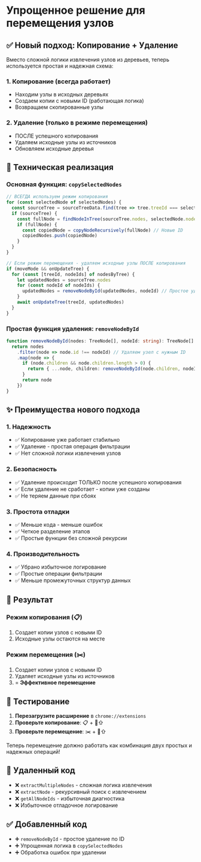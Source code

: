 # Упрощенное решение для перемещения узлов

## ✅ Новый подход: Копирование + Удаление

Вместо сложной логики извлечения узлов из деревьев, теперь используется простая и надежная схема:

### 1. **Копирование** (всегда работает)
- Находим узлы в исходных деревьях
- Создаем копии с новыми ID (работающая логика)
- Возвращаем скопированные узлы

### 2. **Удаление** (только в режиме перемещения)
- ПОСЛЕ успешного копирования
- Удаляем исходные узлы из источников
- Обновляем исходные деревья

## 🔧 Техническая реализация

### Основная функция: `copySelectedNodes`

```typescript
// ВСЕГДА используем режим копирования
for (const selectedNode of selectedNodes) {
  const sourceTree = sourceTreeData.find(tree => tree.treeId === selectedNode.treeId)
  if (sourceTree) {
    const fullNode = findNodeInTree(sourceTree.nodes, selectedNode.nodeId)
    if (fullNode) {
      const copiedNode = copyNodeRecursively(fullNode) // Новые ID
      copiedNodes.push(copiedNode)
    }
  }
}

// Если режим перемещения - удаляем исходные узлы ПОСЛЕ копирования
if (moveMode && onUpdateTree) {
  for (const [treeId, nodeIds] of nodesByTree) {
    let updatedNodes = sourceTree.nodes
    for (const nodeId of nodeIds) {
      updatedNodes = removeNodeById(updatedNodes, nodeId) // Простое удаление
    }
    await onUpdateTree(treeId, updatedNodes)
  }
}
```

### Простая функция удаления: `removeNodeById`

```typescript
function removeNodeById(nodes: TreeNode[], nodeId: string): TreeNode[] {
  return nodes
    .filter(node => node.id !== nodeId) // Удаляем узел с нужным ID
    .map(node => {
      if (node.children && node.children.length > 0) {
        return { ...node, children: removeNodeById(node.children, nodeId) }
      }
      return node
    })
}
```

## ✨ Преимущества нового подхода

### 1. **Надежность**
- ✅ Копирование уже работает стабильно
- ✅ Удаление - простая операция фильтрации
- ✅ Нет сложной логики извлечения узлов

### 2. **Безопасность**
- ✅ Удаление происходит ТОЛЬКО после успешного копирования
- ✅ Если удаление не сработает - копии уже созданы
- ✅ Не теряем данные при сбоях

### 3. **Простота отладки**
- ✅ Меньше кода - меньше ошибок
- ✅ Четкое разделение этапов
- ✅ Простые функции без сложной рекурсии

### 4. **Производительность**
- ✅ Убрано избыточное логирование
- ✅ Простые операции фильтрации
- ✅ Меньше промежуточных структур данных

## 🎯 Результат

### Режим копирования (📋)
1. Создает копии узлов с новыми ID
2. Исходные узлы остаются на месте

### Режим перемещения (✂️)
1. Создает копии узлов с новыми ID
2. Удаляет исходные узлы из источников
3. = **Эффективное перемещение**

## 🚀 Тестирование

1. **Перезагрузите расширение** в `chrome://extensions`
2. **Проверьте копирование**: 📋 + 🔗⇧
3. **Проверьте перемещение**: ✂️ + 🔗⇧

Теперь перемещение должно работать как комбинация двух простых и надежных операций!

## 📝 Удаленный код

- ❌ `extractMultipleNodes` - сложная логика извлечения
- ❌ `extractNode` - рекурсивный поиск с извлечением  
- ❌ `getAllNodeIds` - избыточная диагностика
- ❌ Избыточное отладочное логирование

## ✅ Добавленный код

- ➕ `removeNodeById` - простое удаление по ID
- ➕ Упрощенная логика в `copySelectedNodes`
- ➕ Обработка ошибок при удалении